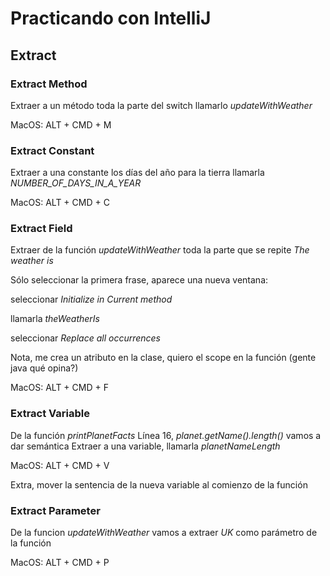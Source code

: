 # Practicando con IntelliJ

## Extract
### Extract Method
Extraer a un método toda la parte del switch
llamarlo _updateWithWeather_

MacOS: ALT + CMD + M

### Extract Constant
Extraer a una constante los días del año para la tierra
llamarla _NUMBER_OF_DAYS_IN_A_YEAR_

MacOS: ALT + CMD + C

### Extract Field
Extraer de la función _updateWithWeather_ toda la parte que se repite _The weather is_

Sólo seleccionar la primera frase, aparece una nueva ventana:

seleccionar _Initialize in Current method_

llamarla _theWeatherIs_

seleccionar _Replace all occurrences_

Nota, me crea un atributo en la clase, quiero el scope en la función (gente java qué opina?)

MacOS: ALT + CMD + F

### Extract Variable
De la función _printPlanetFacts_
Línea 16, _planet.getName().length()_ vamos a dar semántica
Extraer a una variable, llamarla _planetNameLength_

MacOS: ALT + CMD + V

Extra, mover la sentencia de la nueva variable al comienzo de la función

### Extract Parameter
De la funcion _updateWithWeather_ vamos a extraer _UK_ como parámetro de la función

MacOS: ALT + CMD + P
